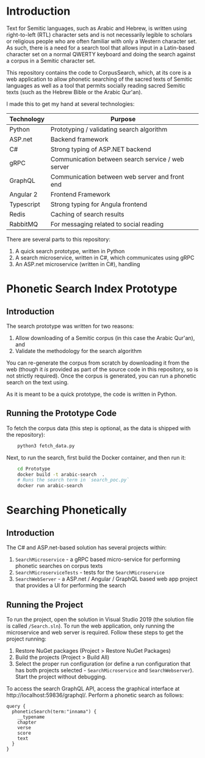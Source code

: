 # Introduction
Text for Semitic languages, such as Arabic and Hebrew, is written using right-to-left (RTL) character sets and is not necessarily legible to scholars or religious people who are often familiar with only a Western character set. As such, there is a need for a search tool that allows input in a Latin-based character set on a normal QWERTY keyboard and doing the search against a corpus in a Semitic character set.

This repository contains the code to CorpusSearch, which, at its core is a web application to allow phonetic searching of the sacred texts of Semitic languages as well as a tool that permits socially reading sacred Semitic texts (such as the Hebrew Bible or the Arabic Qur'an).

I made this to get my hand at several technologies:

| **Technology** | **Purpose**                                       |
|----------------|---------------------------------------------------|
| Python         | Prototyping / validating search algorithm         |
| ASP.net        | Backend framework                                 |
| C#             | Strong typing of ASP.NET backend                  |
| gRPC           | Communication between search service / web server |
| GraphQL        | Communication between web server and front end    |
| Angular 2      | Frontend Framework                                |
| Typescript     | Strong typing for Angula frontend                 |
| Redis          | Caching of search results                         |
| RabbitMQ       | For messaging related to social reading           |
 
There are several parts to this repository:
1. A quick search prototype, written in Python
2. A search microservice, written in C#, which communicates using gRPC
3. An ASP.net microservice (written in C#), handling 

# Phonetic Search Index Prototype
## Introduction
The search prototype was written for two reasons:

1. Allow downloading of a Semitic corpus (in this case the Arabic Qur'an), and
2. Validate the methodology for the search algorithm

You can re-generate the corpus from scratch by downloading it from the web (though it _is_ provided as part of the source code in this repository, so is not strictly required). Once the corpus is generated, you can run a phonetic search on the text using.

As it is meant to be a quick prototype, the code is written in Python.

## Running the Prototype Code
To fetch the corpus data (this step is optional, as the data is shipped with the repository):

```bash
    python3 fetch_data.py
```

Next, to run the search, first build the Docker container, and then run it:

```bash
    cd Prototype
    docker build -t arabic-search  .
    # Runs the search term in `search_poc.py`
    docker run arabic-search
```

# Searching Phonetically

## Introduction
The C# and ASP.net-based solution has several projects within:
1. `SearchMicroservice` - a gRPC based micro-service for performing phonetic searches on corpus texts
2. `SearchMicroserviceTests` - tests for the `SearchMicroservice`
3. `SearchWebServer` - a ASP.net / Angular / GraphQL based web app project that provides a UI for performing the search


## Running the Project
To run the project, open the solution in Visual Studio 2019 (the solution file is called `/Search.sln`). To run the web application, only running the microservice and web server is required. Follow these steps to get the project running:

1. Restore NuGet packages (Project > Restore NuGet Packages)
2. Build the projects (Project > Build All)
3. Select the proper run configuration (or define a run configuration that has both projects selected - `SearchMicroservice` and `SearchWebserver`). Start the project without debugging.
 
To access the search GraphQL API, access the graphical interface at
http://localhost:59836/graphql/. Perform a phonetic search as follows:

```gql
query {
  phoneticSearch(term:"innama") {
    __typename
    chapter
    verse
    score
    text
  }
}
```
